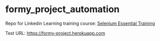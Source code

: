 # formy_project_automation

Repo for Linkedin Learning training course: [Selenium Essential Training](https://www.linkedin.com/learning/selenium-essential-training)

Test URL: https://formy-project.herokuapp.com
